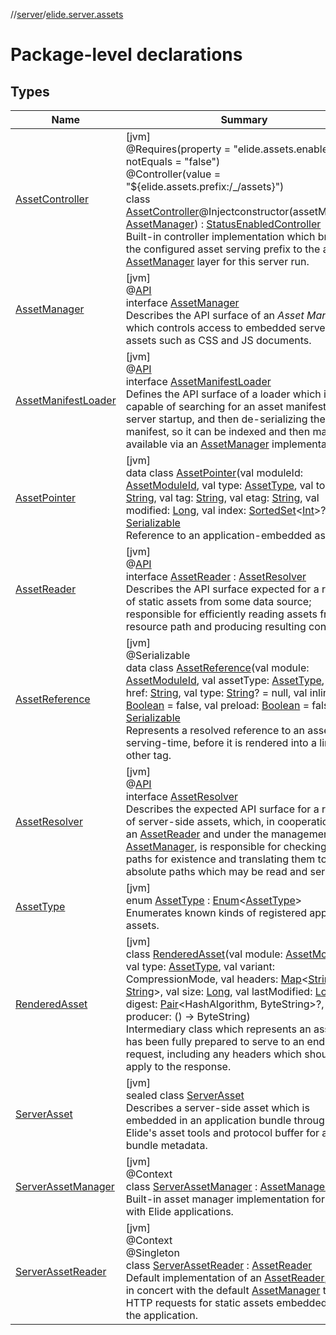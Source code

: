 //[server](../../index.md)/[elide.server.assets](index.md)

# Package-level declarations

## Types

| Name | Summary |
|---|---|
| [AssetController](-asset-controller/index.md) | [jvm]<br>@Requires(property = &quot;elide.assets.enabled&quot;, notEquals = &quot;false&quot;)<br>@Controller(value = &quot;${elide.assets.prefix:/_/assets}&quot;)<br>class [AssetController](-asset-controller/index.md)@Injectconstructor(assetManager: [AssetManager](-asset-manager/index.md)) : [StatusEnabledController](../elide.server.controller/-status-enabled-controller/index.md)<br>Built-in controller implementation which bridges the configured asset serving prefix to the active [AssetManager](-asset-manager/index.md) layer for this server run. |
| [AssetManager](-asset-manager/index.md) | [jvm]<br>@[API](../../../../packages/base/base/elide.annotations/-a-p-i/index.md)<br>interface [AssetManager](-asset-manager/index.md)<br>Describes the API surface of an *Asset Manager*, which controls access to embedded server-side assets such as CSS and JS documents. |
| [AssetManifestLoader](-asset-manifest-loader/index.md) | [jvm]<br>@[API](../../../../packages/base/base/elide.annotations/-a-p-i/index.md)<br>interface [AssetManifestLoader](-asset-manifest-loader/index.md)<br>Defines the API surface of a loader which is capable of searching for an asset manifest at server startup, and then de-serializing the manifest, so it can be indexed and then made available via an [AssetManager](-asset-manager/index.md) implementation. |
| [AssetPointer](-asset-pointer/index.md) | [jvm]<br>data class [AssetPointer](-asset-pointer/index.md)(val moduleId: [AssetModuleId](../elide.server/index.md#-803173189%2FClasslikes%2F-1343588467), val type: [AssetType](-asset-type/index.md), val token: [String](https://kotlinlang.org/api/latest/jvm/stdlib/kotlin/-string/index.html), val tag: [String](https://kotlinlang.org/api/latest/jvm/stdlib/kotlin/-string/index.html), val etag: [String](https://kotlinlang.org/api/latest/jvm/stdlib/kotlin/-string/index.html), val modified: [Long](https://kotlinlang.org/api/latest/jvm/stdlib/kotlin/-long/index.html), val index: [SortedSet](https://docs.oracle.com/javase/8/docs/api/java/util/SortedSet.html)&lt;[Int](https://kotlinlang.org/api/latest/jvm/stdlib/kotlin/-int/index.html)&gt;?) : [Serializable](https://docs.oracle.com/javase/8/docs/api/java/io/Serializable.html)<br>Reference to an application-embedded asset. |
| [AssetReader](-asset-reader/index.md) | [jvm]<br>@[API](../../../../packages/base/base/elide.annotations/-a-p-i/index.md)<br>interface [AssetReader](-asset-reader/index.md) : [AssetResolver](-asset-resolver/index.md)<br>Describes the API surface expected for a reader of static assets from some data source; responsible for efficiently reading assets from a resource path and producing resulting content. |
| [AssetReference](-asset-reference/index.md) | [jvm]<br>@Serializable<br>data class [AssetReference](-asset-reference/index.md)(val module: [AssetModuleId](../elide.server/index.md#-803173189%2FClasslikes%2F-1343588467), val assetType: [AssetType](-asset-type/index.md), val href: [String](https://kotlinlang.org/api/latest/jvm/stdlib/kotlin/-string/index.html), val type: [String](https://kotlinlang.org/api/latest/jvm/stdlib/kotlin/-string/index.html)? = null, val inline: [Boolean](https://kotlinlang.org/api/latest/jvm/stdlib/kotlin/-boolean/index.html) = false, val preload: [Boolean](https://kotlinlang.org/api/latest/jvm/stdlib/kotlin/-boolean/index.html) = false) : [Serializable](https://docs.oracle.com/javase/8/docs/api/java/io/Serializable.html)<br>Represents a resolved reference to an asset at serving-time, before it is rendered into a link or other tag. |
| [AssetResolver](-asset-resolver/index.md) | [jvm]<br>@[API](../../../../packages/base/base/elide.annotations/-a-p-i/index.md)<br>interface [AssetResolver](-asset-resolver/index.md)<br>Describes the expected API surface for a resolver of server-side assets, which, in cooperation with an [AssetReader](-asset-reader/index.md) and under the management of an [AssetManager](-asset-manager/index.md), is responsible for checking asset paths for existence and translating them to absolute paths which may be read and served. |
| [AssetType](-asset-type/index.md) | [jvm]<br>enum [AssetType](-asset-type/index.md) : [Enum](https://kotlinlang.org/api/latest/jvm/stdlib/kotlin/-enum/index.html)&lt;[AssetType](-asset-type/index.md)&gt; <br>Enumerates known kinds of registered application assets. |
| [RenderedAsset](-rendered-asset/index.md) | [jvm]<br>class [RenderedAsset](-rendered-asset/index.md)(val module: [AssetModuleId](../elide.server/index.md#-803173189%2FClasslikes%2F-1343588467), val type: [AssetType](-asset-type/index.md), val variant: CompressionMode, val headers: [Map](https://kotlinlang.org/api/latest/jvm/stdlib/kotlin.collections/-map/index.html)&lt;[String](https://kotlinlang.org/api/latest/jvm/stdlib/kotlin/-string/index.html), [String](https://kotlinlang.org/api/latest/jvm/stdlib/kotlin/-string/index.html)&gt;, val size: [Long](https://kotlinlang.org/api/latest/jvm/stdlib/kotlin/-long/index.html), val lastModified: [Long](https://kotlinlang.org/api/latest/jvm/stdlib/kotlin/-long/index.html), val digest: [Pair](https://kotlinlang.org/api/latest/jvm/stdlib/kotlin/-pair/index.html)&lt;HashAlgorithm, ByteString&gt;?, val producer: () -&gt; ByteString)<br>Intermediary class which represents an asset that has been fully prepared to serve to an end-user request, including any headers which should apply to the response. |
| [ServerAsset](-server-asset/index.md) | [jvm]<br>sealed class [ServerAsset](-server-asset/index.md)<br>Describes a server-side asset which is embedded in an application bundle through Elide's asset tools and protocol buffer for asset bundle metadata. |
| [ServerAssetManager](-server-asset-manager/index.md) | [jvm]<br>@Context<br>class [ServerAssetManager](-server-asset-manager/index.md) : [AssetManager](-asset-manager/index.md)<br>Built-in asset manager implementation for use with Elide applications. |
| [ServerAssetReader](-server-asset-reader/index.md) | [jvm]<br>@Context<br>@Singleton<br>class [ServerAssetReader](-server-asset-reader/index.md) : [AssetReader](-asset-reader/index.md)<br>Default implementation of an [AssetReader](-asset-reader/index.md); used in concert with the default [AssetManager](-asset-manager/index.md) to fulfill HTTP requests for static assets embedded within the application. |
